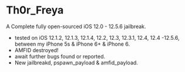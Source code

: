 # Th0r_Freya

A Complete fully open-sourced iOS 12.0 - 12.5.6 jailbreak. 
 
 - tested on iOS 12.1.2, 12.1.3, 12.1.4, 12.2, 12.3, 12.3.1, 12.4, 12.4 -12.5.6, between my iPhone 5s & iPhone 6+ & iPhone 6.
 - AMFID destroyed! 
 - await further bugs found or reported.
 - New jailbreakd, pspawn_payload & amfid_payload.

